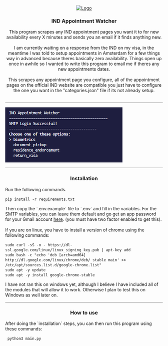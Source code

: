 <br />
<p align="center">
  <a href="https://github.com/andrewgosselin/lrvl-hub">
    <img src="https://cyrexag.com/assets/branding/logo.png" alt="Logo" width="80" height="80">
  </a>

  <h3 align="center">IND Appointment Watcher</h3>

  <p align="center">
    This program scrapes any IND appointment pages you want it to for new availability every X minutes and sends you an email if it finds anything new.
    <br />
    <br />
    I am currently waiting on a response from the IND on my visa, in the meantime I was told to setup appointments in Amsterdam for a few things way in advanced because theres basically zero availability. Things open up once in awhile so I wanted to write this program to email me if theres any new appointments dates.
    <br/>
    <br />
    This scrapes any appointment page you configure, all of the appointment pages on the official IND website are compatible you just have to configure the one you want in the "categories.json" file if its not already setup.
    <br />
   <br />
  </p>
  <hr>
  <img src=".github/screenshots/menu.png">
  <hr>
  <h3 align="center">Installation</h3>
    Run the following commands.
  <p align="center">

    pip install -r requirements.txt 
  </p>
  Then copy the `.env.example` file to `.env` and fill in the variables.
  For the SMTP variables, you can leave them default and go get an app password for your Gmail account <a href="https://myaccount.google.com/apppasswords">here</a>. (you must have two factor enabled to get this).
<br/>
<br/>
  If you are on linux, you have to install a version of chrome using the following commands:
  <p align="center">

    sudo curl -sS -o - https://dl-ssl.google.com/linux/linux_signing_key.pub | apt-key add 
    sudo bash -c "echo 'deb [arch=amd64] http://dl.google.com/linux/chrome/deb/ stable main' >> /etc/apt/sources.list.d/google-chrome.list" 
    sudo apt -y update 
    sudo apt -y install google-chrome-stable 
  </p>

  I have not ran this on windows yet, although I believe I have included all of the modules that will allow it to work. Otherwise I plan to test this on Windows as well later on.

  <hr>
  <h3 align="center">How to use</h3>
    After doing the `installation` steps, you can then run this program using these commands:
  <p align="center">
    
     python3 main.py
  </p>
</p>
